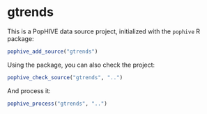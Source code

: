# gtrends

This is a PopHIVE data source project, initialized with the `pophive` R package:

```R
pophive_add_source("gtrends")
```

Using the package, you can also check the project:

```R
pophive_check_source("gtrends", "..")
```

And process it:

```R
pophive_process("gtrends", "..")
```
